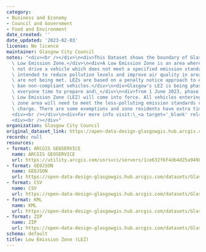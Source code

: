 ```yaml
---
category:
- Business and Economy
- Council and Government
- Food and Environment
date_created: ''
date_updated: '2023-02-03'
license: No licence
maintainer: Glasgow City Council
notes: "<div><br /></div>\n<div>This Dataset shows the boundary of Glasgow City Council\
  \ Low Emission Zone.</div>\n<div>A Low Emission Zone is an area where a person may\
  \ not drive a vehicle which does not meet a specified emission standard. LEZs are\
  \ intended to reduce pollution levels and improve air quality in areas where standards\
  \ are not being met. LEZs are based on a penalty notice approach to effectively\
  \ ban non-compliant vehicles.</div>\n<div>Glasgow's LEZ is being phased in to give\
  \ everyone time to prepare and\_</div>\n<div>from 1 June 2023, phase 2 (all vehicles)\_\
  \ Low Emission Zone (LEZ) will come into force. All vehicles entering the city centre\
  \ zone area will need to meet the less-polluting emission standards or face a penalty\
  \ charge. There are some exemptions and zone residents have extra time to comply.</div>\n\
  <div><br /></div>\n<div>For more info visit:\_<a target='_blank' rel='noopener noreferrer'>https://www.glasgow.gov.uk/index.aspx?articleid=23025</a></div>\n\
  <div><br /></div>"
organization: Glasgow City Council
original_dataset_link: https://open-data-design-glasgowgis.hub.arcgis.com/maps/GlasgowGIS::low-emission-zone-lez
records: null
resources:
- format: ARCGIS GEOSERVICE
  name: ARCGIS GEOSERVICE
  url: https://utility.arcgis.com/usrsvcs/servers/1ce632f6f4db4d25a94982437127b2d8/rest/services/OPEN_DATA/Low_Emission_Zone/MapServer/0
- format: GEOJSON
  name: GEOJSON
  url: https://open-data-design-glasgowgis.hub.arcgis.com/datasets/GlasgowGIS::low-emission-zone-lez.geojson?outSR=%7B%22latestWkid%22%3A27700%2C%22wkid%22%3A27700%7D
- format: CSV
  name: CSV
  url: https://open-data-design-glasgowgis.hub.arcgis.com/datasets/GlasgowGIS::low-emission-zone-lez.csv?outSR=%7B%22latestWkid%22%3A27700%2C%22wkid%22%3A27700%7D
- format: KML
  name: KML
  url: https://open-data-design-glasgowgis.hub.arcgis.com/datasets/GlasgowGIS::low-emission-zone-lez.kml?outSR=%7B%22latestWkid%22%3A27700%2C%22wkid%22%3A27700%7D
- format: ZIP
  name: ZIP
  url: https://open-data-design-glasgowgis.hub.arcgis.com/datasets/GlasgowGIS::low-emission-zone-lez.zip?outSR=%7B%22latestWkid%22%3A27700%2C%22wkid%22%3A27700%7D
schema: default
title: Low Emission Zone (LEZ)
---
```

